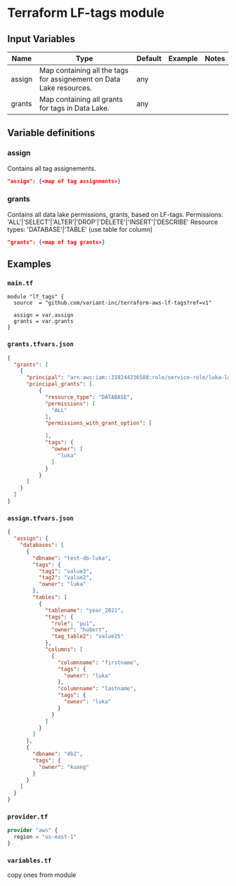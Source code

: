 # Terraform LF-tags module


## Input Variables
| Name     | Type    | Default   | Example     | Notes   |
| -------- | ------- | --------- | ----------- | ------- |
| assign | Map containing all the tags for assignement on Data Lake resources. | any |  |  |
| grants | Map containing all grants for tags in Data Lake. | any |  |  |

## Variable definitions

### assign
Contains all tag assignements.
```json
"assign": {<map of tag assignments>}
```

### grants
Contains all data lake permissions, grants, based on LF-tags.
Permissions:  'ALL'|'SELECT'|'ALTER'|'DROP'|'DELETE'|'INSERT'|'DESCRIBE'
Resource types: 'DATABASE'|'TABLE' (use table for column)
```json
"grants": {<map of tag grants>}
```

## Examples
### `main.tf`
```terarform
module "lf_tags" {
  source  = "github.com/variant-inc/terraform-aws-lf-tags?ref=v1"

  assign = var.assign
  grants = var.grants
}
```

### `grants.tfvars.json`
```json
{
  "grants": [
    {
      "principal": "arn:aws:iam::319244236588:role/service-role/luka-lambda-test-role-716xt5p3",
      "principal_grants": [
          {
            "resource_type": "DATABASE",
            "permissions": [
              "ALL"
            ],
            "permissions_with_grant_option": [

            ],
            "tags": {
              "owner": [
                "luka"
              ]
            }
          }
      ]
    }
  ]
}
```

### `assign.tfvars.json`
```json
{
  "assign": {
    "databases": [
      {
        "dbname": "test-db-luka",
        "tags": {
          "tag1": "value3",
          "tag2": "value2",
          "owner": "luka"
        },
        "tables": [
          {
            "tablename": "year_2021",
            "tags": {
              "role": "pu1",
              "owner": "hubert",
              "tag_table2": "value25"
            },
            "columns": [
              {
                "columnname": "firstname",
                "tags": {
                  "owner": "luka"
                },
                "columnname": "lastname",
                "tags": {
                  "owner": "luka"
                }
              }
            ]
          }
        ]
      },
      {
        "dbname": "db2",
        "tags": {
          "owner": "kuang"
        }
      }
    ]
  }
}
```

### `provider.tf`
```terraform
provider "aws" {
  region = "us-east-1"
}
```

### `variables.tf`
copy ones from module
